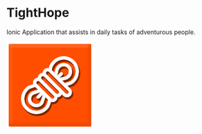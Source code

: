 <h1>TightHope</h1>
<p>Ionic Application that assists in daily tasks of adventurous people.</p>

<img src="src/assets/app-icon.png" alt="drawing" width="200"/>
